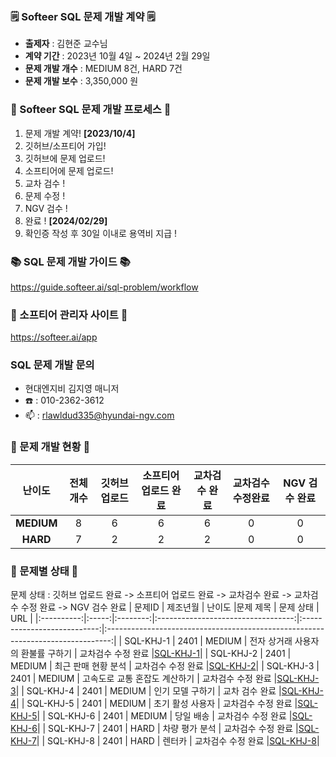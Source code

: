### 🗒️ Softeer SQL 문제 개발 계약 🗒️
- **출제자** : 김현준 교수님  
- **계약 기간** : 2023년 10월 4일 ~ 2024년 2월 29일  
- **문제 개발 개수** : MEDIUM 8건, HARD 7건
- **문제 개발 보수** : 3,350,000 원
  
### 💚 Softeer SQL 문제 개발 프로세스 💚
1. 문제 개발 계약!   **[2023/10/4]**
2. 깃허브/소프티어 가입!
3. 깃허브에 문제 업로드!
4. 소프티어에 문제 업로드!
5. 교차 검수 !
6. 문제 수정 !
7. NGV 검수 !
8. 완료 !  **[2024/02/29]**
9. 확인증 작성 후 30일 이내로 용역비 지급 ! 

### 📚 SQL 문제 개발 가이드 📚
https://guide.softeer.ai/sql-problem/workflow

### 🌼 소프티어 관리자 사이트 🌼
https://softeer.ai/app
  

### SQL 문제 개발 문의 
- 현대엔지비 김지영 매니저 
- ☎️ : 010-2362-3612
- 📫 : rlawldud335@hyundai-ngv.com

### 📍 문제 개발 현황 📍
| 난이도  | 전체 개수 | 깃허브 업로드 | 소프티어 업로드 완료  | 교차검수 완료 | 교차검수 수정완료 | NGV 검수 완료 |
|:------------:|:-----:|:------------:|:---------------:|:------------:|:------------:|:-------------:|
| **MEDIUM**  |   8    |     6         |       6       |      6       |       0        |       0        |
| **HARD**    |    7   |      2        |       2        |      2       |       0       |       0        |

### 📌 문제별 상태 📌
문제 상태 : 깃허브 업로드 완료 -> 소프티어 업로드 완료 -> 교차검수 완료 -> 교차검수 수정 완료 -> NGV 검수 완료
| 문제ID  | 제조년월 | 난이도 |문제 제목 | 문제 상태 | URL | 
|:----------:|:-----:|:--------:|:----------------------------------:|:---------------------------:|:-------------------------------------------------------------------------------:|
| SQL-KHJ-1 | 2401 |  MEDIUM  |   전자 상거래 사용자의 환불률 구하기  |     교차검수 수정 완료     |[SQL-KHJ-1](https://github.com/Softeer-Problems-KimHyunJun/SQL-KHJ-1)|
| SQL-KHJ-2 | 2401  |  MEDIUM  |   최근 판매 현황 분석                |     교차검수 수정 완료     |[SQL-KHJ-2](https://github.com/Softeer-Problems-KimHyunJun/SQL-KHJ-2)|
| SQL-KHJ-3 | 2401  |  MEDIUM  |   고속도로 교통 혼잡도 계산하기      |     교차검수 수정 완료     |[SQL-KHJ-3](https://github.com/Softeer-Problems-KimHyunJun/SQL-KHJ-3)|
| SQL-KHJ-4 | 2401  |  MEDIUM  |   인기 모델 구하기                  |    교차 검수 완료     |[SQL-KHJ-4](https://github.com/Softeer-Problems-KimHyunJun/SQL-KHJ-4)|
| SQL-KHJ-5 | 2401  |  MEDIUM  |   초기 활성 사용자                  |     교차검수 수정 완료     |[SQL-KHJ-5](https://github.com/Softeer-Problems-KimHyunJun/SQL-KHJ-5)|
| SQL-KHJ-6 | 2401  |  MEDIUM  |   당일 배송                        |     교차검수 수정 완료     |[SQL-KHJ-6](https://github.com/Softeer-Problems-KimHyunJun/SQL-KHJ-6)|
| SQL-KHJ-7 | 2401  |  HARD    |   차량 평가 분석                    |     교차검수 수정 완료     |[SQL-KHJ-7](https://github.com/Softeer-Problems-KimHyunJun/SQL-KHJ-7)|
| SQL-KHJ-8 | 2401  |  HARD    |   렌터카                            |    교차검수 수정 완료     |[SQL-KHJ-8](https://github.com/Softeer-Problems-KimHyunJun/SQL-KHJ-8)|
